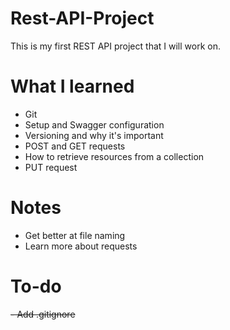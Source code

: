 # Rest-API-Project
This is my first REST API project that I will work on. 
# What I learned 
 - Git
 - Setup and Swagger configuration
 - Versioning and why it's important
 - POST and GET requests
 - How to retrieve resources from a collection
 - PUT request
# Notes
 - Get better at file naming
 - Learn more about requests

# To-do
~~- Add .gitignore~~

